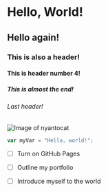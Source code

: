 # Hello, World!
## Hello again!
### This is also a header!
#### This is header number 4!
##### This is almost the end!
###### Last header!


![Image of nyantocat](https://octodex.github.com/nyantocat/) 


``` javascript
var myVar = "Hello, world!";
```

- [ ] Turn on GitHub Pages
- [ ] Outline my portfolio
- [ ] Introduce myself to the world

